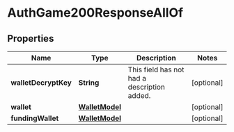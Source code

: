 

# AuthGame200ResponseAllOf

## Properties

Name | Type | Description | Notes
------------ | ------------- | ------------- | -------------
**walletDecryptKey** | **String** | This field has not had a description added. |  [optional]
**wallet** | [**WalletModel**](WalletModel.md) |  |  [optional]
**fundingWallet** | [**WalletModel**](WalletModel.md) |  |  [optional]




